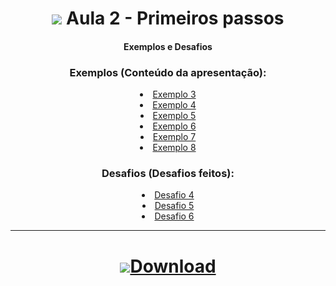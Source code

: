 <h1 align="center">
    <img src="https://img.icons8.com/ios-filled/32/343a40/javascript.png"> Aula 2 - Primeiros passos 
</h1>

<div align="center">

#### Exemplos e Desafios


### Exemplos (Conteúdo da apresentação):
<div>
    <li><a href="https://renansn.github.io/Aulas-de-JavaScript/2%20-%20Primeiros%20passos/Conte%C3%BAdo%20apresenta%C3%A7%C3%A3o/Ex3.html">Exemplo 3</a></li>
    <li><a href="https://renansn.github.io/Aulas-de-JavaScript/2%20-%20Primeiros%20passos/Conte%C3%BAdo%20apresenta%C3%A7%C3%A3o/Ex4.html">Exemplo 4</a></li>
    <li><a href="https://renansn.github.io/Aulas-de-JavaScript/2%20-%20Primeiros%20passos/Conte%C3%BAdo%20apresenta%C3%A7%C3%A3o/Ex5.html">Exemplo 5</a></li>
    <li><a href="https://renansn.github.io/Aulas-de-JavaScript/2%20-%20Primeiros%20passos/Conte%C3%BAdo%20apresenta%C3%A7%C3%A3o/Ex6.html">Exemplo 6</a></li>
    <li><a href="https://renansn.github.io/Aulas-de-JavaScript/2%20-%20Primeiros%20passos/Conte%C3%BAdo%20apresenta%C3%A7%C3%A3o/Ex7.html">Exemplo 7</a></li>
    <li><a href="https://renansn.github.io/Aulas-de-JavaScript/2%20-%20Primeiros%20passos/Conte%C3%BAdo%20apresenta%C3%A7%C3%A3o/Ex8.html">Exemplo 8</a></li>
</div>


### Desafios (Desafios feitos):
<div>
    <li><a href="https://renansn.github.io/Aulas-de-JavaScript/2%20-%20Primeiros%20passos/Desafios%20feitos/Desafio4.html">Desafio 4</a></li>
    <li><a href="https://renansn.github.io/Aulas-de-JavaScript/2%20-%20Primeiros%20passos/Desafios%20feitos/Desafio5.html">Desafio 5</a></li>
    <li><a href="https://renansn.github.io/Aulas-de-JavaScript/2%20-%20Primeiros%20passos/Desafios%20feitos/Desafio6.html">Desafio 6</a></li>
</div>


<div>

<hr>

<h1 align="center">
    <a href="https://github.com/RenanSN/Aulas-de-JavaScript/releases/download/Aula-2/2.-.Primeiros.passos.rar"><img src="https://img.icons8.com/wired/34/000000/downloads-folder.png">Download</a>  
</h1>
